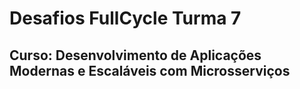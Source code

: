 # Desafios FullCycle Turma 7
## Curso: Desenvolvimento de Aplicações Modernas e Escaláveis com Microsserviços
